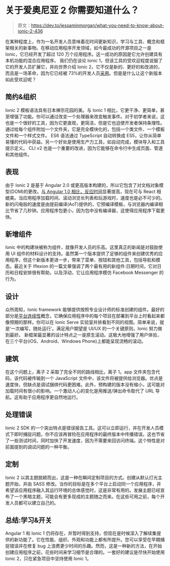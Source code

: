 # 关于爱奥尼亚 2 你需要知道什么？

> 原文：<https://dev.to/jessaminmorgan/what-you-need-to-know-about-ionic-2-436>

在某种程度上，作为一名开发人员意味着花时间更新知识，学习与工具、概念和框架相关的新事物。在移动应用程序开发领域，如今最成功的开源项目之一是 Ionic，它已经开发了超过 120 万个应用程序。这一成功的原因是它允许创建具有本机功能的混合应用程序。
我们仍在谈论 Ionic 1，但该工具的受欢迎程度说服了它的开发人员扩展它，并向世界介绍 Ionic 2，它不仅是新的、更好的和改进的，而且是一场革命，因为它已经被 73%的开发人员[采用](https://ionicframework.com/survey/2017#results)。但是是什么让这个新版本如此受欢迎呢？

## 简约&组织

Ionic 2 模板语法具有日本禅宗花园的美。与 Ionic 1 相比，它更干净、更简单，甚至增强了功能。你可以通过改变一个处理器来改变触发事件。对于初学者来说，这也是一个很好的工具，因为它更直观，更简洁，但是它也迫使开发者保持条理性。通过给每个组件附加一个文件夹，它是完全模块化的，包括一个类文件、一个模板文件和一个样式文件。
ES6 语法通过 TypeScript 自动转换成 ES5，让你从简单易懂的代码中获益。另一个好处是使用生产力工具，如自动完成，模块导入和工具提示定义。
CLI v2 也是一个重要的改进，因为它能够在命令行中生成页面、管道和其他组件。

## 表现

由于 Ionic 2 是基于 Angular 2.0 或更高版本构建的，所以它包含了对文档对象模型(DOM)的更改。[与 Angular 1.0 相比，反应时间](https://www.toptal.com/ionic/ionic-1-vs-ionic-2-key-differences/)显著提高，现在可与 React 相媲美。当应用程序加载时间、滚动浏览长列表和玩游戏时，速度也是必不可少的。
新的闪电般的速度是由提前编译(AoT)提供的，它预编译模板，与浏览器内编译相比节省了几秒钟。应用程序包更小，因为包中没有编译器，这使得应用程序下载更快。

## 新增组件

Ionic 中的构建块被称为组件，就像开发人员的乐高。这里真正的新闻是对鼓励使用 UI 组件的材料设计的支持。虽然第一个版本提供了足够的组件来创建优秀的应用程序，但这个新版本更进一步，带来了菜单、按钮和其他工具，包括导航和模态。最近关于 Iflexion 的一篇文章强调了两个最有用的新组件:日期时间，它对日历和日程安排很有帮助，以及浮动，它让应用程序模仿 Facebook Messenger 的行为。

## 设计

众所周知，Ionic framework 能够提供按照专业设计师的标准创建的组件。最好的部分是[平台连续性](http://blog.ionic.io/platform-continuity/)概念，它确保应用程序中的每个项目在部署到平台上时看起来都像预期的那样。你可以在 Ionic Serve 实验室并排看到不同的视图。简单来说，就是‘一次编写，随处运行’。满足用户期望是 UI/UX 的一个关键原则，Ionic 努力做到最好。
新框架最显著的设计特点之一是原生滚动。这极大地增强了用户体验，在三个平台(iOS、Android、Windows Phone)上都能呈现流畅的滚动。

## 建筑

在这个问题上，离子 2 采取了完全不同的路线相比，离子 1。app 文件夹包含代码，该代码被传输到一个 JavaScript 文件中，该文件将被提供给浏览器。优点是速度快，但缺点是调试捆绑代码更困难。此外，预构建的版本没有缩小，这可能对加载时间有很小的影响。一个激动人心的变化是用推送/弹出命令取代了 URL 导航。这有助于应用程序更自然地运行。

## 处理错误

Ionic 2 SDK 的一个突出特点是错误报告工具。这可以立即运行，并在开发人员模式下即时捕捉问题。你不应该再冒险在应用程序的最终版本中传播错误。这也节省了一些测试时间，同时加快了开发速度，因为不需要来回访问终端。这个特性是对前面提到的调试问题的一种平衡。

## 定制

Ionic 2 以其主题脱颖而出，这是一种在瞬间定制项目的方式。创建从默认灯光主题开始，并由 SASS 修改。当你的目标是在多个平台上启动同一个应用程序，并希望该应用程序融入其运行环境的总体感觉时，这是非常有用的。发展主题已经宣布了一个黑暗主题，可能会有更多现成的主题随之而来。在这些可用之前，每个开发人员都可以建立自己的。

## 总结:学习&开关

Angular 1 和 Ionic 1 仍将存在，并暂时得到支持，但现在是时候深入了解续集提供的新功能了。它在性能、组织、外观和功能上都有所提升。您可以享受在早期捕捉错误并在修复 bug 上浪费更少时间的乐趣。然而，这是一种新的方法，在开始创建应用程序之前，花些时间来学习细节是合理的。一套好的建议是尽快开始使用 Ionic 2，只在紧急项目中坚持使用 Ionic 1。